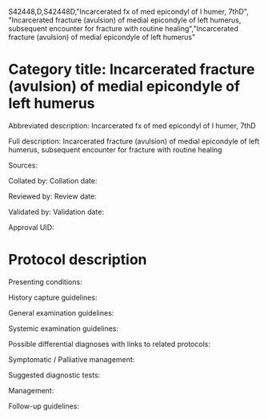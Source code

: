 S42448,D,S42448D,"Incarcerated fx of med epicondyl of l humer, 7thD", "Incarcerated fracture (avulsion) of medial epicondyle of left humerus, subsequent encounter for fracture with routine healing","Incarcerated fracture (avulsion) of medial epicondyle of left humerus"
# Category title: Incarcerated fracture (avulsion) of medial epicondyle of left humerus

Abbreviated description: Incarcerated fx of med epicondyl of l humer, 7thD

Full description: Incarcerated fracture (avulsion) of medial epicondyle of left humerus, subsequent encounter for fracture with routine healing

Sources:

Collated by:
Collation date:

Reviewed by:
Review date:

Validated by:
Validation date:

Approval UID:

# Protocol description

Presenting conditions:

History capture guidelines:

General examination guidelines:

Systemic examination guidelines:

Possible differential diagnoses with links to related protocols:

Symptomatic / Palliative management:

Suggested diagnostic tests:

Management:

Follow-up guidelines:
